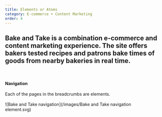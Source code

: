 ```yaml
---
title: Elements or Atoms
category: E-commerce + Content Marketing
order: 4
---
```

## Bake and Take is a combination e-commerce and content marketing experience. The site offers bakers tested recipes and patrons bake times of goods from nearby bakeries in real time.
<br>

#### Navigation

Each of the pages in the breadcrumbs are elements.
<br>
<br>
![Bake and Take navigation](/images/Bake and Take navigation element.svg)
